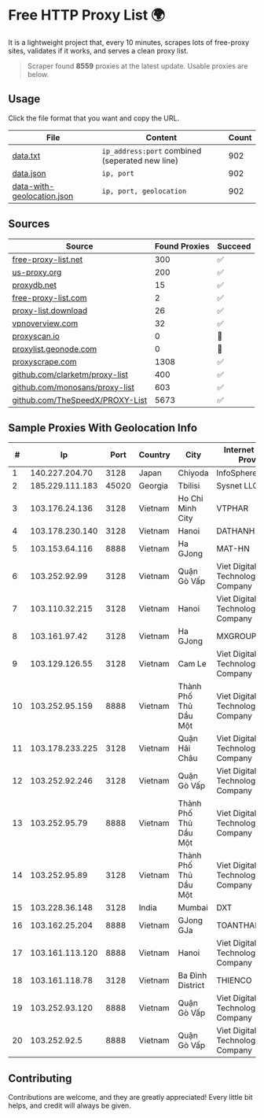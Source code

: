
# Free HTTP Proxy List 🌍

It is a lightweight project that, every 10 minutes, scrapes lots of free-proxy sites, validates if it works, and serves a clean proxy list.


> Scraper found **8559** proxies at the latest update. Usable proxies are below.

## Usage

Click the file format that you want and copy the URL.


|File|Content|Count|
|----|-------|-----|
|[data.txt](https://raw.githubusercontent.com/themiralay/Proxy-List-World/master/data.txt)|`ip_address:port` combined (seperated new line)|902|
|[data.json](https://raw.githubusercontent.com/themiralay/Proxy-List-World/master/data.json)|`ip, port`|902|
|[data-with-geolocation.json](https://raw.githubusercontent.com/themiralay/Proxy-List-World/master/data-with-geolocation.json)|`ip, port, geolocation`|902|

## Sources

|Source|Found Proxies|Succeed|
|------|-------------|-------|
|[free-proxy-list.net](https://free-proxy-list.net)|300|✅|
|[us-proxy.org](https://www.us-proxy.org)|200|✅|
|[proxydb.net](http://proxydb.net)|15|✅|
|[free-proxy-list.com](https://free-proxy-list.com/?page=&port=&type%5B%5D=http&type%5B%5D=https&up_time=0&search=Search)|2|✅|
|[proxy-list.download](https://www.proxy-list.download/HTTP)|26|✅|
|[vpnoverview.com](https://vpnoverview.com/privacy/anonymous-browsing/free-proxy-servers)|32|✅|
|[proxyscan.io](https://www.proxyscan.io)|0|🚫|
|[proxylist.geonode.com](https://proxylist.geonode.com/api/proxy-list?limit=300&page=1&sort_by=lastChecked&sort_type=desc&protocols=http,https)|0|🚫|
|[proxyscrape.com](https://api.proxyscrape.com/v2/?request=displayproxies&protocol=http&timeout=10000&country=all&ssl=all&anonymity=all)|1308|✅|
|[github.com/clarketm/proxy-list](https://raw.githubusercontent.com/clarketm/proxy-list/master/proxy-list-raw.txt)|400|✅|
|[github.com/monosans/proxy-list](https://raw.githubusercontent.com/monosans/proxy-list/main/proxies/http.txt)|603|✅|
|[github.com/TheSpeedX/PROXY-List](https://raw.githubusercontent.com/TheSpeedX/PROXY-List/master/http.txt)|5673|✅|


## Sample Proxies With Geolocation Info

|#|Ip|Port|Country|City|Internet Service Provider|
|-|--|----|-------|----|-------------------------|
|1|140.227.204.70|3128|Japan|Chiyoda|InfoSphere|
|2|185.229.111.183|45020|Georgia|Tbilisi|Sysnet LLC|
|3|103.176.24.136|3128|Vietnam|Ho Chi Minh City|VTPHAR|
|4|103.178.230.140|3128|Vietnam|Hanoi|DATHANH|
|5|103.153.64.116|8888|Vietnam|Ha GJong|MAT-HN|
|6|103.252.92.99|3128|Vietnam|Quận Gò Vấp|Viet Digital Technology Liability Company|
|7|103.110.32.215|3128|Vietnam|Hanoi|Viet Digital Technology Liability Company|
|8|103.161.97.42|3128|Vietnam|Ha GJong|MXGROUP|
|9|103.129.126.55|3128|Vietnam|Cam Le|Viet Digital Technology Liability Company|
|10|103.252.95.159|8888|Vietnam|Thành Phố Thủ Dầu Một|Viet Digital Technology Liability Company|
|11|103.178.233.225|3128|Vietnam|Quận Hải Châu|Viet Digital Technology Liability Company|
|12|103.252.92.246|3128|Vietnam|Quận Gò Vấp|Viet Digital Technology Liability Company|
|13|103.252.95.79|8888|Vietnam|Thành Phố Thủ Dầu Một|Viet Digital Technology Liability Company|
|14|103.252.95.89|3128|Vietnam|Thành Phố Thủ Dầu Một|Viet Digital Technology Liability Company|
|15|103.228.36.148|3128|India|Mumbai|DXT|
|16|103.162.25.204|8888|Vietnam|GJong GJa|TOANTHANGSTECH|
|17|103.161.113.120|8888|Vietnam|Hanoi|Viet Digital Technology Liability Company|
|18|103.161.118.78|3128|Vietnam|Ba Đình District|THIENCO|
|19|103.252.93.120|8888|Vietnam|Quận Gò Vấp|Viet Digital Technology Liability Company|
|20|103.252.92.5|8888|Vietnam|Quận Gò Vấp|Viet Digital Technology Liability Company|



## Contributing

Contributions are welcome, and they are greatly appreciated! Every
little bit helps, and credit will always be given.

